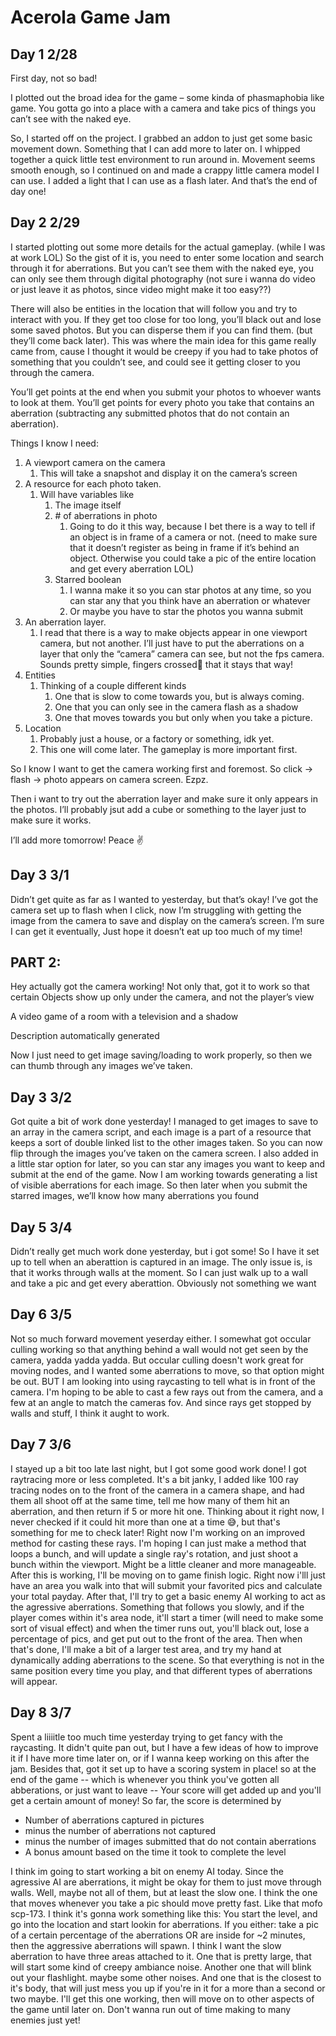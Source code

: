 # Acerola Game Jam 

## Day 1 2/28 

First day, not so bad!  

I plotted out the broad idea for the game – some kinda of phasmaphobia like game. You gotta go into a place with a camera and take pics of things you can’t see with the naked eye. 

So, I started off on the project. I grabbed an addon to just get some basic movement down. Something that I can add more to later on. I whipped together a quick little test environment to run around in. Movement seems smooth enough, so I continued on and made a crappy little camera model I can use. I added a light that I can use as a flash later. And that’s the end of day one! 

 

## Day 2 2/29 

I started plotting out some more details for the actual gameplay. (while I was at work LOL) So the gist of it is, you need to enter some location and search through it for aberrations. But you can’t see them with the naked eye, you can only see them through digital photography (not sure i wanna do video or just leave it as photos, since video might make it too easy??) 

There will also be entities in the location that will follow you and try to interact with you. If they get too close for too long, you’ll black out and lose some saved photos. But you can disperse them if you can find them. (but they’ll come back later). This was where the main idea for this game really came from, cause I thought it would be creepy if you had to take photos of something that you couldn’t see, and could see it getting closer to you through the camera. 

You’ll get points at the end when you submit your photos to whoever wants to look at them. You’ll get points for every photo you take that contains an aberration (subtracting any submitted photos that do not contain an aberration). 

Things I know I need: 
<ol>
 <li> 
  A viewport camera on the camera 
   <ol>
    <li>This will take a snapshot and display it on the camera’s screen </li>
   </ol>
 </li>
 <li>
  A resource for each photo taken. 
  <ol>
    <li>
       Will have variables like 
       <ol>
         <li>
            The image itself 
         </li>
        <li>
          # of aberrations in photo 
           <ol>
            <li>
               Going to do it this way, because I bet there is a way to tell if an object is in frame of a camera or not. (need to make sure that it doesn’t register as being in frame if it’s behind an object. Otherwise you could take a pic of the entire location and get every aberration LOL) 
            </li>
          </ol>
        </li>
        <li>
             Starred boolean 
           <ol>
            <li>
    I wanna make it so you can star photos at any time, so you can star any that you think have an aberration or whatever 
            </li>
            <li>
    Or maybe you have to star the photos you wanna submit 
            </li>
          </ol>
        </li>
       </ol>
    </li>
  </ol>
 </li>
 <li>
      An aberration layer. 
    <ol>
    <li>
    I read that there is a way to make objects appear in one viewport camera, but not another. I’ll just have to put the aberrations on a layer that only the “camera” camera can see, but not the fps camera. Sounds pretty simple, fingers crossed🤞 that it stays that way! 
    </li>
  </ol>
 </li>
 <li>    Entities 
   <ol>
    <li>
    Thinking of a couple different kinds 
       <ol>
        <li>
    One that is slow to come towards you, but is always coming.  
        </li>
        <li> One that you can only see in the camera flash as a shadow </li>
        <li> One that moves towards you but only when you take a picture. </li>
      </ol>
    </li>
  </ol>
 </li>
 <li>
    Location 
    <ol>
    <li>
       Probably just a house, or a factory or something, idk yet. 
    </li>
    <li>
           This one will come later. The gameplay is more important first. 
    </li>
  </ol>
 </li>
</ol>







 






So I know I want to get the camera working first and foremost. So click -> flash -> photo appears on camera screen. Ezpz. 

Then i want to try out the aberration layer and make sure it only appears in the photos. I’ll probably jsut add a cube or something to the layer just to make sure it works.  

I’ll add more tomorrow! Peace ✌ 

 

## Day 3 3/1 

Didn’t get quite as far as I wanted to yesterday, but that’s okay! I’ve got the camera set up to flash when I click, now I’m struggling with getting the image from the camera to save and display on the camera’s screen. I’m sure I can get it eventually, Just hope it doesn’t eat up too much of my time! 

 

## PART 2: 

Hey actually got the camera working! Not only that, got it to work so that certain Objects show up only under the camera, and not the player’s view 

A video game of a room with a television and a shadow

Description automatically generated 

Now I just need to get image saving/loading to work properly, so then we can thumb through any images we’ve taken. 

 

## Day 3 3/2 

Got quite a bit of work done yesterday! I managed to get images to save to an array in the camera script, and each image is a part of a resource that keeps a sort of double linked list to the other images taken. So you can now flip through the images you’ve taken on the camera screen. I also added in a little star option for later, so you can star any images you want to keep and submit at the end of the game. Now I am working towards generating a list of visible aberrations for each image. So then later when you submit the starred images, we’ll know how many aberrations you found 

 

## Day 5 3/4 

Didn’t  really get much work done yesterday, but i got some! So I have it set up to tell when an aberattion is captured in an image. The only issue is, is that it works through walls at the moment. So I can just walk up to a wall and take a pic and get every aberattion. Obviously not something we want 

## Day 6 3/5

Not so much forward movement yeserday either. I somewhat got occular culling working so that anything behind a wall would not get seen by the camera, yadda yadda yadda. But occular culling doesn't work great for moving nodes, and I wanted some aberrations to move, so that option might be out.
BUT I am looking into using raycasting to tell what is in front of the camera. I'm hoping to be able to cast a few rays out from the camera, and a few at an angle to match the cameras fov. And since rays get stopped by walls and stuff, I think it aught to work. 


## Day 7 3/6
I stayed up a bit too late last night, but I got some good work done! I got raytracing more or less completed. It's a bit janky, I added like 100 ray tracing nodes on to the front of the camera in a camera shape, and had them all shoot off at the same time, tell me how many of them hit an aberration, and then return if 5 or more hit one. Thinking about it right now, I never checked if it could hit more than one at a time 😅, but that's something for me to check later!
Right now I'm working on an improved method for casting these rays. I'm hoping I can just make a method that loops a bunch, and will update a single ray's rotation, and just shoot a bunch within the viewport. Might be a little cleaner and more manageable.
After this is working, I'll be moving on to game finish logic. Right now i'lll just have an area you walk into that will submit your favorited pics and calculate your total payday.
After that, I'll try to get a basic enemy AI working to act as the agressive aberrations. Something that follows you slowly, and if the player comes within it's area node, it'll start a timer (will need to make some sort of visual effect) and when the timer runs out, you'll black out, lose a percentage of pics, and get put out to the front of the area.
Then when that's done, I'll make a bit of a larger test area, and try my hand at dynamically adding aberrations to the scene. So that everything is not in the same position every time you play, and that different types of aberrations will appear.

## Day 8 3/7
Spent a liiiitle too much time yesterday trying to get fancy with the raycasting. It didn't quite pan out, but I have a few ideas of how to improve it if I have more time later on, or if I wanna keep working on this after the jam.
Besides that, got it set up to have a scoring system in place! so at the end of the game -- which is whenever you think you've gotten all abberations, or just want to leave -- Your score will get added up and you'll get a certain amount of money! So far, the score is determined by
<ul>
 <li>Number of aberrations captured in pictures</li>
 <li>minus the number of aberrations not captured</li>
 <li>minus the number of images submitted that do not contain aberrations</li>
 <li>A bonus amount based on the time it took to complete the level</li>
</ul>

I think im going to start working a bit on enemy AI today. Since the agressive AI are aberrations, it might be okay for them to just move through walls. Well, maybe not all of them, but at least the slow one. I think the one that moves whenever you take a pic should move pretty fast. Like that mofo scp-173.
I think it's gonna work something like this: You start the level, and go into the location and start lookin for aberrations. If you either: take a pic of a certain percentage of the aberrations OR are inside for ~2 minutes, then the aggressive aberrations will spawn.
I think I want the slow aberration to have three areas attached to it. One that is pretty large, that will start some kind of creepy ambiance noise. Another one that will blink out your flashlight. maybe some other noises. And one that is the closest to it's body, that will just mess you up if you're in it for a more than a second or two maybe.
I'll get this one working, then will move on to other aspects of the game until later on. Don't wanna run out of time making to many enemies just yet!

